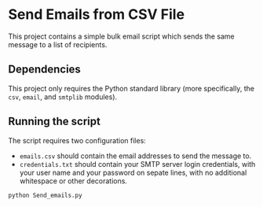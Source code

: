 # Send Emails from CSV File

This project contains a simple bulk email script
which sends the same message to a list of recipients.


## Dependencies

This project only requires the Python standard library
(more specifically, the `csv`, `email`, and `smtplib` modules).


## Running the script

The script requires two configuration files:

* `emails.csv` should contain the email addresses to send the message to.
* `credentials.txt` should contain your SMTP server login credentials,
  with your user name and your password on sepate lines,
  with no additional whitespace or other decorations.


```
python Send_emails.py
```


